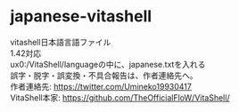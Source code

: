 # japanese-vitashell
vitashell日本語言語ファイル<br>
1.42対応<br>
ux0:/VitaShell/languageの中に、japanese.txtを入れる<br>
誤字・脱字・誤変換・不具合報告は、作者連絡先へ。<br>
作者連絡先: https://twitter.com/Umineko19930417<br>
VitaShell本家: https://github.com/TheOfficialFloW/VitaShell/<br>